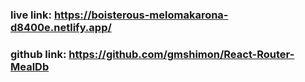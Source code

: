 
### live link:  https://boisterous-melomakarona-d8400e.netlify.app/

### github link: https://github.com/gmshimon/React-Router-MealDb

